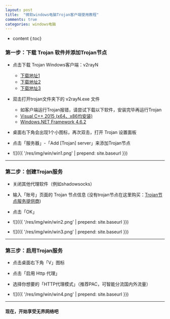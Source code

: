 ```yaml
---
layout: post
title:  "微软windows电脑Trojan客户端使用教程"
comments: true
categories: windows电脑
---
```


* content
{:toc}

### 第一步：下载 Trojan 软件并添加Trojan节点

* 点击下载 Trojan Windows客户端：v2rayN
    * <a class="downbtn" href="https://yhvps.com/usr/uploads/app/v2rayN-win-with-trojan-v2.zip" target="_blank" rel="noopener">下载地址1</a>
    * <a class="downbtn" href="https://github.com/go2world/ss/releases/download/0.0.4/v2rayN-win-with-trojan-v2.zip" target="_blank" rel="noopener">下载地址2</a>
    * <a class="downbtn" href="https://dwc-1256539025.cos.ap-hongkong.myqcloud.com/public/pkg/v2rayN-win-with-trojan-v2.zip" target="_blank" rel="noopener">下载地址3</a>
    
* 双击打开trojan文件夹下的 v2rayN.exe 文件
    * 如客户端运行Trojan报错，请尝试下载以下软件，安装完毕再运行Trojan
    * <a class="downbtn" href="https://www.microsoft.com/zh-CN/download/details.aspx?id=48145" target="_blank" rel="noopener">Visual C++ 2015 (x64、x86均安装)</a>
    * <a class="downbtn" href="https://support.microsoft.com/zh-cn/help/3151800/the-net-framework-4-6-2-offline-installer-for-windows" target="_blank" rel="noopener">Windows.NET Framework 4.6.2</a>

* 桌面右下角会出现1个小图标，再次双击，打开 Trojan 设置面板
* 点击「服务器」-「Add [Trojan] server」来添加Trojan节点
* ![]({{ '/res/img/win/win1.png' | prepend: site.baseurl  }})

*********

### 第二步：创建Trojan服务
* 关闭其他代理软件（例如shadowsocks）
* 输入「账号」页面的 Trojan 节点信息  (没有trojan节点在这里购买：<a class="downbtn" href="https://us04.go2world.tk/home/ref/6360407488" target="_blank" rel="noopener">Trojan节点服务提供商</a>)
* 点击「OK」

* ![]({{ '/res/img/win/win2.png' | prepend: site.baseurl  }})
* ![]({{ '/res/img/win/win3.png' | prepend: site.baseurl  }})

*********

### 第三步：启用Trojan服务

* 点击桌面右下角「V」图标
* 点击「启用 Http 代理」
* 选择你想要的「HTTP代理模式」（推荐PAC，可智能分流国内外流量）

* ![]({{ '/res/img/win/win4.png' | prepend: site.baseurl  }})

*********
####  现在，开始享受无界网络吧